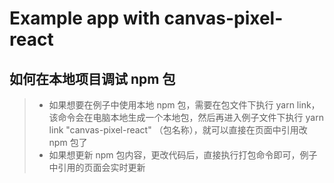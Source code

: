 # Example app with canvas-pixel-react

## 如何在本地项目调试 npm 包

> - 如果想要在例子中使用本地 npm 包，需要在包文件下执行 yarn link，该命令会在电脑本地生成一个本地包，然后再进入例子文件下执行 yarn link "canvas-pixel-react" （包名称），就可以直接在页面中引用改 npm 包了
> - 如果想更新 npm 包内容，更改代码后，直接执行打包命令即可，例子中引用的页面会实时更新
